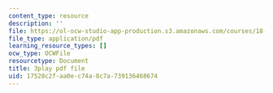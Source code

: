 ```yaml
---
content_type: resource
description: ''
file: https://ol-ocw-studio-app-production.s3.amazonaws.com/courses/18-065-matrix-methods-in-data-analysis-signal-processing-and-machine-learning-spring-2018/17528c2faa0ec74a8c7a739136468674_rZS2LGiurKY.pdf
file_type: application/pdf
learning_resource_types: []
ocw_type: OCWFile
resourcetype: Document
title: 3play pdf file
uid: 17528c2f-aa0e-c74a-8c7a-739136468674
---
```

